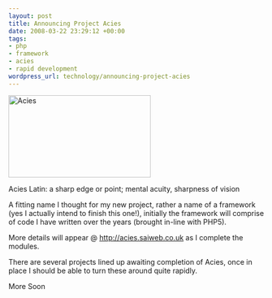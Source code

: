 ```yaml
--- 
layout: post
title: Announcing Project Acies
date: 2008-03-22 23:29:12 +00:00
tags: 
- php
- framework
- acies
- rapid development
wordpress_url: technology/announcing-project-acies
---
```

<img border="0" align="middle" width="280" src="http://acies.saiweb.co.uk/www/acies/images/logo.jpg" alt="Acies" height="162" /> 

Acies Latin: a sharp edge or point; mental acuity, sharpness of vision

A fitting name I thought for my new project, rather a name of a framework (yes I actually intend to finish this one!), initially the framework will comprise of code I have written over the years (brought in-line with PHP5).

More details will appear @ <a href="http://acies.saiweb.co.uk/">http://acies.saiweb.co.uk</a> as I complete the modules.

There are several projects lined up awaiting completion of Acies, once in place I should be able to turn these around quite rapidly.

More Soon
